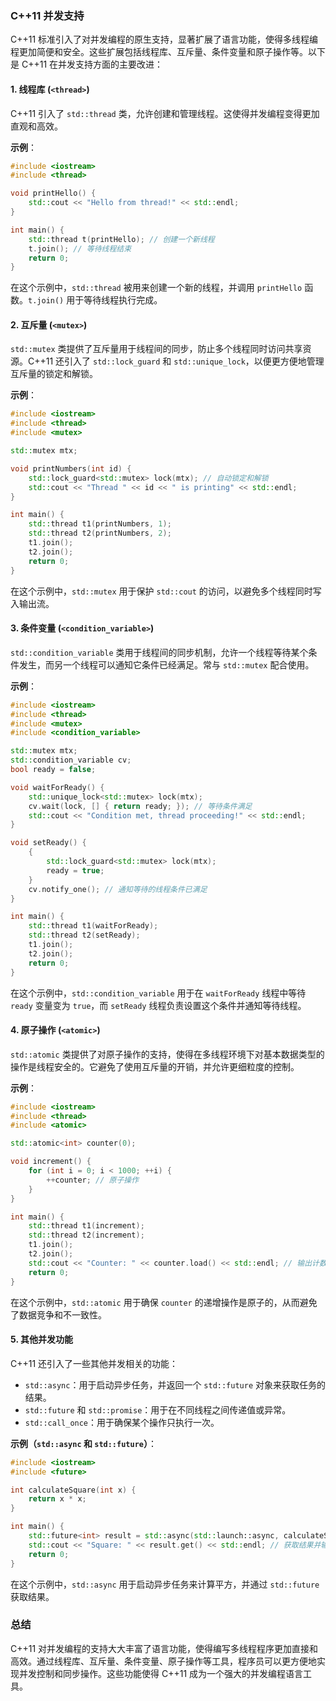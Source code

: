 ### C++11 并发支持

C++11 标准引入了对并发编程的原生支持，显著扩展了语言功能，使得多线程编程更加简便和安全。这些扩展包括线程库、互斥量、条件变量和原子操作等。以下是 C++11 在并发支持方面的主要改进：

#### 1. **线程库 (`<thread>`)**

C++11 引入了 `std::thread` 类，允许创建和管理线程。这使得并发编程变得更加直观和高效。

**示例**：
```cpp
#include <iostream>
#include <thread>

void printHello() {
    std::cout << "Hello from thread!" << std::endl;
}

int main() {
    std::thread t(printHello); // 创建一个新线程
    t.join(); // 等待线程结束
    return 0;
}
```

在这个示例中，`std::thread` 被用来创建一个新的线程，并调用 `printHello` 函数。`t.join()` 用于等待线程执行完成。

#### 2. **互斥量 (`<mutex>`)**

`std::mutex` 类提供了互斥量用于线程间的同步，防止多个线程同时访问共享资源。C++11 还引入了 `std::lock_guard` 和 `std::unique_lock`，以便更方便地管理互斥量的锁定和解锁。

**示例**：
```cpp
#include <iostream>
#include <thread>
#include <mutex>

std::mutex mtx;

void printNumbers(int id) {
    std::lock_guard<std::mutex> lock(mtx); // 自动锁定和解锁
    std::cout << "Thread " << id << " is printing" << std::endl;
}

int main() {
    std::thread t1(printNumbers, 1);
    std::thread t2(printNumbers, 2);
    t1.join();
    t2.join();
    return 0;
}
```

在这个示例中，`std::mutex` 用于保护 `std::cout` 的访问，以避免多个线程同时写入输出流。

#### 3. **条件变量 (`<condition_variable>`)**

`std::condition_variable` 类用于线程间的同步机制，允许一个线程等待某个条件发生，而另一个线程可以通知它条件已经满足。常与 `std::mutex` 配合使用。

**示例**：
```cpp
#include <iostream>
#include <thread>
#include <mutex>
#include <condition_variable>

std::mutex mtx;
std::condition_variable cv;
bool ready = false;

void waitForReady() {
    std::unique_lock<std::mutex> lock(mtx);
    cv.wait(lock, [] { return ready; }); // 等待条件满足
    std::cout << "Condition met, thread proceeding!" << std::endl;
}

void setReady() {
    {
        std::lock_guard<std::mutex> lock(mtx);
        ready = true;
    }
    cv.notify_one(); // 通知等待的线程条件已满足
}

int main() {
    std::thread t1(waitForReady);
    std::thread t2(setReady);
    t1.join();
    t2.join();
    return 0;
}
```

在这个示例中，`std::condition_variable` 用于在 `waitForReady` 线程中等待 `ready` 变量变为 `true`，而 `setReady` 线程负责设置这个条件并通知等待线程。

#### 4. **原子操作 (`<atomic>`)**

`std::atomic` 类提供了对原子操作的支持，使得在多线程环境下对基本数据类型的操作是线程安全的。它避免了使用互斥量的开销，并允许更细粒度的控制。

**示例**：
```cpp
#include <iostream>
#include <thread>
#include <atomic>

std::atomic<int> counter(0);

void increment() {
    for (int i = 0; i < 1000; ++i) {
        ++counter; // 原子操作
    }
}

int main() {
    std::thread t1(increment);
    std::thread t2(increment);
    t1.join();
    t2.join();
    std::cout << "Counter: " << counter.load() << std::endl; // 输出计数器的值
    return 0;
}
```

在这个示例中，`std::atomic` 用于确保 `counter` 的递增操作是原子的，从而避免了数据竞争和不一致性。

#### 5. **其他并发功能**

C++11 还引入了一些其他并发相关的功能：

- `std::async`：用于启动异步任务，并返回一个 `std::future` 对象来获取任务的结果。
- `std::future` 和 `std::promise`：用于在不同线程之间传递值或异常。
- `std::call_once`：用于确保某个操作只执行一次。

**示例（`std::async` 和 `std::future`）**：
```cpp
#include <iostream>
#include <future>

int calculateSquare(int x) {
    return x * x;
}

int main() {
    std::future<int> result = std::async(std::launch::async, calculateSquare, 10);
    std::cout << "Square: " << result.get() << std::endl; // 获取结果并输出
    return 0;
}
```

在这个示例中，`std::async` 用于启动异步任务来计算平方，并通过 `std::future` 获取结果。

### 总结

C++11 对并发编程的支持大大丰富了语言功能，使得编写多线程程序更加直接和高效。通过线程库、互斥量、条件变量、原子操作等工具，程序员可以更方便地实现并发控制和同步操作。这些功能使得 C++11 成为一个强大的并发编程语言工具。